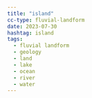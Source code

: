 ```yaml
---
title: "island"
cc-type: fluvial-landform
date: 2023-07-30
hashtag: island
tags:
  - fluvial landform
  - geology
  - land
  - lake
  - ocean
  - river
  - water
---
```

